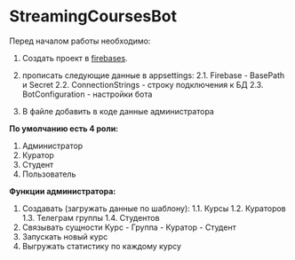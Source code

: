 # StreamingCoursesBot
Перед началом работы необходимо:
1. Создать проект в [firebases]([https://pages.github.com/](https://console.firebase.google.com/)).

2. прописать следующие данные в appsettings:
   2.1. Firebase - BasePath и Secret
   2.2. ConnectionStrings - строку подключения к БД
   2.3. BotConfiguration - настройки бота

3. В файле добавить в коде данные администратора

**По умолчанию есть 4 роли:**
1. Администратор
2. Куратор
3. Студент
4. Пользователь
   
**Функции администратора:**
1. Создавать (загружать данные по шаблону):
   1.1. Курсы
   1.2. Кураторов
   1.3. Телеграм группы
   1.4. Студентов
2. Связывать сущности Курс - Группа - Куратор - Студент
3. Запускать новый курс
4. Выгружать статистику по каждому курсу

